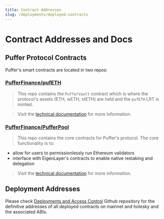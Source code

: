 ```yaml
---
title: Contract Addresses
slug: /deployments/deployed-contracts
---
```



# Contract Addresses and Docs
## Puffer Protocol Contracts
Puffer's smart contracts are located in two repos:
### [PufferFinance/pufETH](https://github.com/PufferFinance/pufETH)
> This repo contains the `PufferVault` contract which is where the protocol's assets (ETH, wETH, stETH) are held and the `pufETH` LRT is minted.

> Visit the [technical documentation](https://github.com/PufferFinance/pufETH/tree/main/docs) for more information.

### [PufferFinance/PufferPool](https://github.com/PufferFinance/PufferPool)
> This repo contains the core contracts for Puffer's protocol. The core functionality is to:
- allow for users to permissionlessly run Ethereum validators
- interface with EigenLayer's contracts to enable native restaking and delegation

> Visit the [technical documentation](https://github.com/PufferFinance/PufferPool/tree/master/docs) for more information.

## Deployment Addresses
Please check [Deployments and Access Control](https://github.com/PufferFinance/Deployments-and-ACL/tree/main/docs/deployments) Github repository for the definitive addresses of all deployed contracts on mainnet and holesky and the associated ABIs. 
